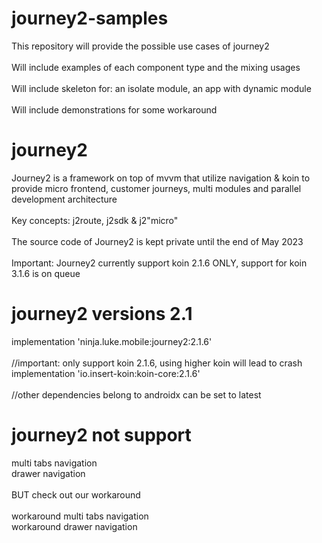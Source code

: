 # journey2-samples
This repository will provide the possible use cases of journey2\
\
Will include examples of each component type and the mixing usages\
\
Will include skeleton for: an isolate module, an app with dynamic module\
\
Will include demonstrations for some workaround

# journey2
Journey2 is a framework on top of mvvm that utilize navigation & koin to provide micro frontend, customer journeys, multi modules and parallel development architecture\
\
Key concepts: j2route, j2sdk & j2"micro"\
\
The source code of Journey2 is kept private until the end of May 2023\
\
Important: Journey2 currently support koin 2.1.6 ONLY, support for koin 3.1.6 is on queue

# journey2 versions 2.1
implementation 'ninja.luke.mobile:journey2:2.1.6'\
\
//important: only support koin 2.1.6, using higher koin will lead to crash\
implementation 'io.insert-koin:koin-core:2.1.6'\
\
//other dependencies belong to androidx can be set to latest

# journey2 not support
multi tabs navigation\
drawer navigation\
\
BUT check out our workaround\
\
workaround multi tabs navigation\
workaround drawer navigation

